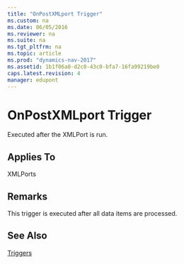 ```yaml
---
title: "OnPostXMLport Trigger"
ms.custom: na
ms.date: 06/05/2016
ms.reviewer: na
ms.suite: na
ms.tgt_pltfrm: na
ms.topic: article
ms.prod: "dynamics-nav-2017"
ms.assetid: 1b1f06a0-d2c0-43c0-bfa7-16fa99219be0
caps.latest.revision: 4
manager: edupont
---
```

# OnPostXMLport Trigger
Executed after the XMLPort is run.  
  
## Applies To  
 XMLPorts  
  
## Remarks  
 This trigger is executed after all data items are processed.  
  
## See Also  
 [Triggers](Triggers.md)